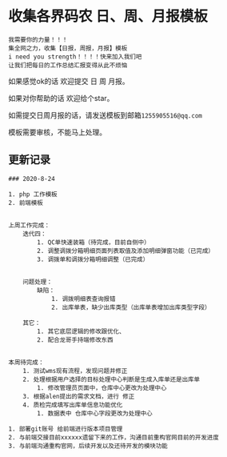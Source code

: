 # 收集各界码农 日、周、月报模板

```
我需要你的力量！！！
集全网之力，收集【日报，周报，月报】模板
i need you strength！！！！快来加入我们吧
让我们把每日的工作总结汇报变得从此不烦恼
```

如果感觉ok的话 欢迎提交 日 周 月报。

如果对你帮助的话 欢迎给个star。

如需提交日周月报的话，请发送模板到邮箱`1255905516@qq.com`

模板需要审核，不能马上处理。



## 更新记录

	### 2020-8-24 
	
	1. php 工作模板
 	2. 前端模板

```

上周工作完成：
	迭代四：
		1. QC单快速装箱（待完成，目前自侧中）
		2. 调整调拨分箱明细页面列表取值及添加明细弹窗功能（已完成）
		3. 调拨单和调拨分箱明细调整（已完成）

	
	问题处理：
		缺陷：
			1. 调拨明细表查询报错
			2. 出库单表，缺少出库类型（出库单表增加出库类型字段）

	其它：
		1. 其它底层逻辑的修改跟优化、
		2. 配合龙哥手持端修改东西


本周待完成：
	1. 测试wms现有流程，发现问题并修正
	2. 处理根据用户选择的目标处理中心判断是生成入库单还是出库单
		1. 修改管理员页面中，仓库中心更改为处理中心
	3. 根据alen提出的需求文档，进行 修正
	4. 质检完成填写出库单信息功能优化
		1. 数据表中 仓库中心字段更改为处理中心

```

```
1. 部署git账号 给前端进行版本项目管理
2. 与前端交接目前xxxxxx遗留下来的工作，沟通目前重构官网目前的开发进度
3. 与前端沟通重构官网，后续开发以及还待开发的模块功能

```
